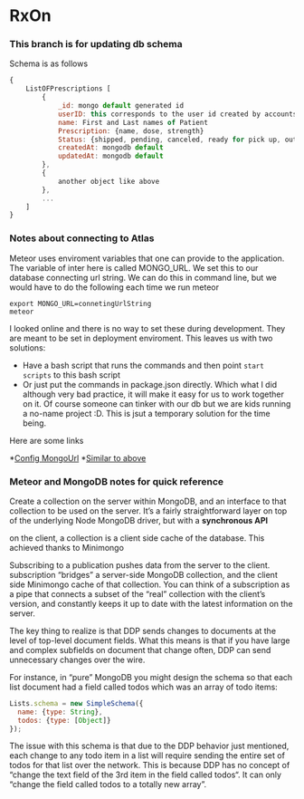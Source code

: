 ﻿# RxOn
### This branch is for updating db schema
Schema is as follows
```javascript
{
    ListOFPrescriptions [
        {
            _id: mongo default generated id
            userID: this corresponds to the user id created by accounts
            name: First and Last names of Patient
            Prescription: {name, dose, strength}
            Status: {shipped, pending, canceled, ready for pick up, out of stock, Complete}
            createdAt: mongodb default
            updatedAt: mongodb default
        },
        {
            another object like above
        },
        ...
    ]
}
```
### Notes about connecting to Atlas
Meteor uses enviroment variables that one can provide to the application.
The variable of inter here is called MONGO_URL. We set this to our database connecting url string.
We can do this in command line, but we would have to do the following each time we run meteor
```
export MONGO_URL=connetingUrlString
meteor
```
I looked online and there is no way to set these during development. They are meant to be set in deployment enviroment.
This leaves us with two solutions: 
* Have a bash script that runs the commands and then point ```start scripts``` to this bash script
* Or just put the commands in package.json directly. Which what I did although very bad practice, it will make it easy for us to work together on it. Of course someone can tinker with our db but we are kids running a no-name project :D. This is jsut a temporary solution for the time being.

Here are some links

*[Config MongoUrl](https://forums.meteor.com/t/how-to-config-monogo-url-on-setting-js/33178)
*[Similar to above](https://forums.meteor.com/t/what-are-all-the-meteor-settings-json-options/8573)

### Meteor and MongoDB notes for quick reference
 Create a collection on the server within MongoDB, and an interface to that collection to be used on the server. 
 It’s a fairly straightforward layer on top of the underlying Node MongoDB driver, but with a __synchronous API__


 on the client, a collection is a client side cache of the database.  This achieved thanks to Minimongo


 Subscribing to a publication pushes data from the server to the client.
 subscription “bridges” a server-side MongoDB collection, and the client side Minimongo cache of that collection. You can think of a subscription as a pipe that connects a subset of the “real” collection with the client’s version, and constantly keeps it up to date with the latest information on the server.

 The key thing to realize is that DDP sends changes to documents at the level of top-level document fields. 
 What this means is that if you have large and complex subfields on document that change often, DDP can send unnecessary changes over the wire.

 For instance, in “pure” MongoDB you might design the schema so that each list document had a field called todos which was an array of todo items:

```javascript
Lists.schema = new SimpleSchema({
  name: {type: String},
  todos: {type: [Object]}
});
```

The issue with this schema is that due to the DDP behavior just mentioned, each change to any todo item in a list will require sending the entire set of todos for that list over the network. This is because DDP has no concept of “change the text field of the 3rd item in the field called todos“. It can only “change the field called todos to a totally new array”.